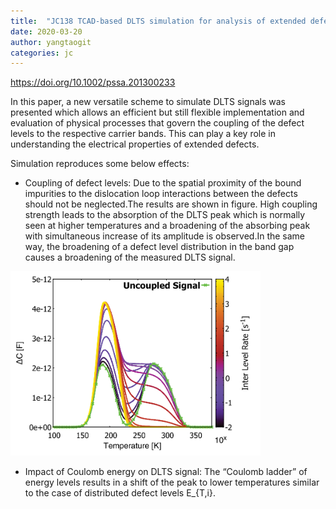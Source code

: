 ```yaml
---
title:  "JC138 TCAD-based DLTS simulation for analysis of extended defects"
date: 2020-03-20
author: yangtaogit
categories: jc
---
```


<https://doi.org/10.1002/pssa.201300233>

In this paper, a new versatile scheme to simulate DLTS signals was presented which allows an efficient but still flexible implementation and evaluation of physical processes that govern the coupling of the defect levels to the respective carrier bands. This can play a key role in understanding the electrical properties of extended defects.

Simulation reproduces some below effects:
- Coupling of defect levels: Due to the spatial proximity of the bound impurities to the dislocation loop interactions between the defects should not be neglected.The results are shown in figure. High coupling strength leads to the absorption of the DLTS peak which is normally seen at higher temperatures and a broadening of the absorbing peak with simultaneous increase of its amplitude is observed.In the same way, the broadening of a defect level distribution in the band gap causes a broadening of the measured DLTS signal.
  
<a href="/images/jc138_20200320.png">
<img src="/images/jc138_20200320.png" width="400"/>
</a>

- Impact of Coulomb energy on DLTS signal: The “Coulomb ladder” of energy levels results in a shift of the peak to lower temperatures similar to the case of distributed defect levels E_{T,i}.